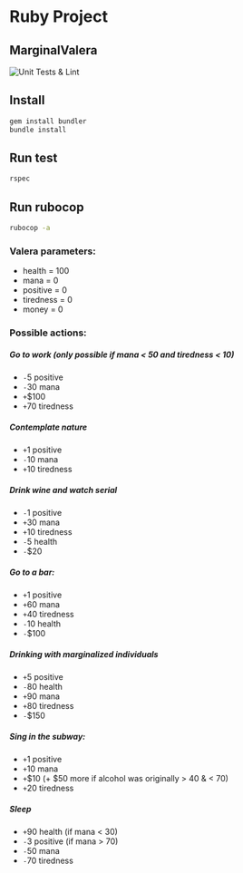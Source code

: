 # Ruby Project
## MarginalValera

![Unit Tests & Lint](https://github.com/JokePenny/MarginalValera/workflows/Unit%20Tests%20&%20Lint/badge.svg)

## Install

```bash
gem install bundler
bundle install
```

## Run test

```bash
rspec
```

## Run rubocop

```bash
rubocop -a 
```

### Valera parameters:
 - health = 100
 - mana = 0
 - positive = 0
 - tiredness = 0
 - money = 0

### Possible actions: 

##### Go to work (only possible if mana < 50 and tiredness < 10)
- `-`5 positive
- `-`30 mana
- `+`$100
- `+`70 tiredness

##### Contemplate nature
- `+`1 positive
- `-`10 mana
- `+`10 tiredness

##### Drink wine and watch serial
- `-`1 positive
- `+`30 mana
- `+`10 tiredness
- `-`5 health
- `-`$20

##### Go to a bar:
- `+`1 positive
- `+`60 mana
- `+`40 tiredness
- `-`10 health
- `-`$100

##### Drinking with marginalized individuals
- `+`5 positive
- `-`80 health
- `+`90 mana
- `+`80 tiredness
- `-`$150

##### Sing in the subway:
- `+`1 positive
- `+`10 mana
- `+`$10 (+ $50 more if alcohol was originally > 40 & < 70)
- `+`20 tiredness

##### Sleep
- `+`90 health (if mana < 30)
- `-`3 positive (if mana > 70)
- `-`50 mana
- `-`70 tiredness

